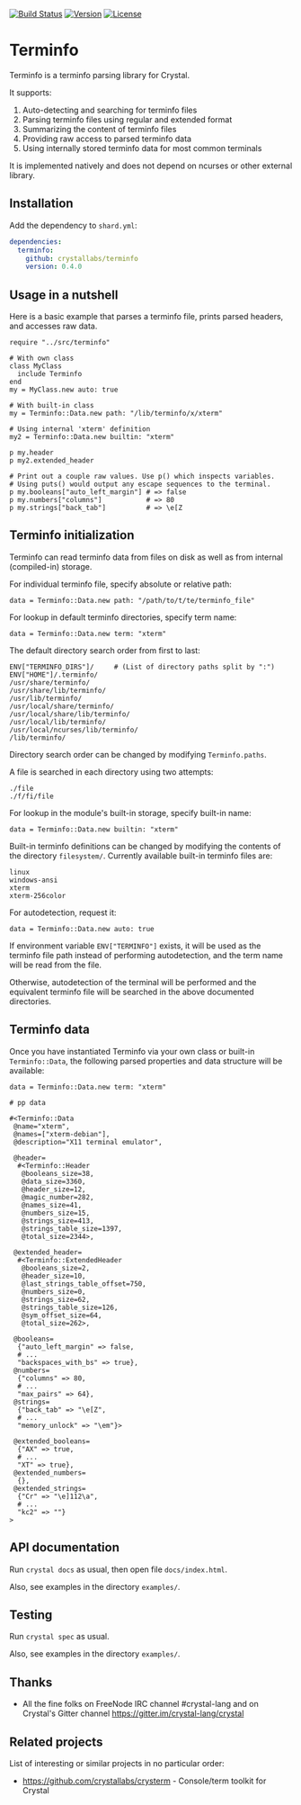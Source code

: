 [![Build Status](https://travis-ci.com/crystallabs/terminfo.svg?branch=master)](https://travis-ci.com/crystallabs/terminfo)
[![Version](https://img.shields.io/github/tag/crystallabs/terminfo.svg?maxAge=360)](https://github.com/crystallabs/terminfo/releases/latest)
[![License](https://img.shields.io/github/license/crystallabs/terminfo.svg)](https://github.com/crystallabs/terminfo/blob/master/LICENSE)

# Terminfo

Terminfo is a terminfo parsing library for Crystal.

It supports:

1. Auto-detecting and searching for terminfo files
1. Parsing terminfo files using regular and extended format
1. Summarizing the content of terminfo files
1. Providing raw access to parsed terminfo data
1. Using internally stored terminfo data for most common terminals

It is implemented natively and does not depend on ncurses or other external library.

## Installation

Add the dependency to `shard.yml`:

```yaml
dependencies:
  terminfo:
    github: crystallabs/terminfo
    version: 0.4.0
```

## Usage in a nutshell

Here is a basic example that parses a terminfo file, prints parsed headers, and accesses raw data.

```crystal
require "../src/terminfo"

# With own class
class MyClass
  include Terminfo
end
my = MyClass.new auto: true

# With built-in class
my = Terminfo::Data.new path: "/lib/terminfo/x/xterm"

# Using internal 'xterm' definition
my2 = Terminfo::Data.new builtin: "xterm"

p my.header
p my2.extended_header

# Print out a couple raw values. Use p() which inspects variables.
# Using puts() would output any escape sequences to the terminal.
p my.booleans["auto_left_margin"] # => false
p my.numbers["columns"]           # => 80
p my.strings["back_tab"]          # => \e[Z
```

## Terminfo initialization

Terminfo can read terminfo data from files on disk as well as from internal (compiled-in) storage.

For individual terminfo file, specify absolute or relative path:

```
data = Terminfo::Data.new path: "/path/to/t/te/terminfo_file"
```

For lookup in default terminfo directories, specify term name:

```
data = Terminfo::Data.new term: "xterm"
```

The default directory search order from first to last:

```
ENV["TERMINFO_DIRS"]/     # (List of directory paths split by ":")
ENV["HOME"]/.terminfo/
/usr/share/terminfo/
/usr/share/lib/terminfo/
/usr/lib/terminfo/
/usr/local/share/terminfo/
/usr/local/share/lib/terminfo/
/usr/local/lib/terminfo/
/usr/local/ncurses/lib/terminfo/
/lib/terminfo/
```

Directory search order can be changed by modifying `Terminfo.paths`.

A file is searched in each directory using two attempts:

```
./file
./f/fi/file
```

For lookup in the module's built-in storage, specify built-in name:

```
data = Terminfo::Data.new builtin: "xterm"
```

Built-in terminfo definitions can be changed by modifying the contents of the
directory `filesystem/`. Currently available built-in terminfo files are:

```
linux
windows-ansi
xterm
xterm-256color
```

For autodetection, request it:

```
data = Terminfo::Data.new auto: true
```

If environment variable `ENV["TERMINFO"]` exists, it will be used as the terminfo
file path instead of performing autodetection, and the term name will be read
from the file.

Otherwise, autodetection of the terminal will be performed and the equivalent
terminfo file will be searched in the above documented directories.

## Terminfo data

Once you have instantiated Terminfo via your own class or built-in `Terminfo::Data`,
the following parsed properties and data structure will be available:

```
data = Terminfo::Data.new term: "xterm"

# pp data

#<Terminfo::Data
 @name="xterm",
 @names=["xterm-debian"],
 @description="X11 terminal emulator",

 @header=
  #<Terminfo::Header
   @booleans_size=38,
   @data_size=3360,
   @header_size=12,
   @magic_number=282,
   @names_size=41,
   @numbers_size=15,
   @strings_size=413,
   @strings_table_size=1397,
   @total_size=2344>,

 @extended_header=
  #<Terminfo::ExtendedHeader
   @booleans_size=2,
   @header_size=10,
   @last_strings_table_offset=750,
   @numbers_size=0,
   @strings_size=62,
   @strings_table_size=126,
   @sym_offset_size=64,
   @total_size=262>,

 @booleans=
  {"auto_left_margin" => false,
  # ...
  "backspaces_with_bs" => true},
 @numbers=
  {"columns" => 80,
  # ...
  "max_pairs" => 64},
 @strings=
  {"back_tab" => "\e[Z",
  # ...
  "memory_unlock" => "\em"}>

 @extended_booleans=
  {"AX" => true,
  # ...
  "XT" => true},
 @extended_numbers=
  {},
 @extended_strings=
  {"Cr" => "\e]112\a",
  # ...
  "kc2" => ""}
>

```

## API documentation

Run `crystal docs` as usual, then open file `docs/index.html`.

Also, see examples in the directory `examples/`.

## Testing

Run `crystal spec` as usual.

Also, see examples in the directory `examples/`.

## Thanks

* All the fine folks on FreeNode IRC channel #crystal-lang and on Crystal's Gitter channel https://gitter.im/crystal-lang/crystal

## Related projects

List of interesting or similar projects in no particular order:

- https://github.com/crystallabs/crysterm - Console/term toolkit for Crystal
